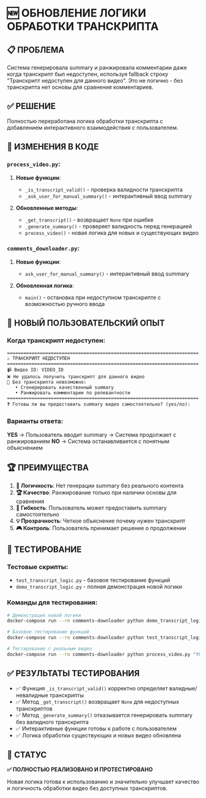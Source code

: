 # 🆕 ОБНОВЛЕНИЕ ЛОГИКИ ОБРАБОТКИ ТРАНСКРИПТА

## 📋 ПРОБЛЕМА

Система генерировала summary и ранжировала комментарии даже когда транскрипт был недоступен, используя fallback строку "Транскрипт недоступен для данного видео". Это не логично - без транскрипта нет основы для сравнения комментариев.

## ✅ РЕШЕНИЕ

Полностью переработана логика обработки транскрипта с добавлением интерактивного взаимодействия с пользователем.

## 🔧 ИЗМЕНЕНИЯ В КОДЕ

### `process_video.py`:

1. **Новые функции**:
   - `_is_transcript_valid()` - проверка валидности транскрипта
   - `_ask_user_for_manual_summary()` - интерактивный ввод summary

2. **Обновленные методы**:
   - `_get_transcript()` - возвращает `None` при ошибке
   - `_generate_summary()` - проверяет валидность перед генерацией
   - `process_video()` - новая логика для новых и существующих видео

### `comments_downloader.py`:

1. **Новые функции**:
   - `ask_user_for_manual_summary()` - интерактивный ввод summary

2. **Обновленная логика**:
   - `main()` - остановка при недоступном транскрипте с возможностью ручного ввода

## 🎯 НОВЫЙ ПОЛЬЗОВАТЕЛЬСКИЙ ОПЫТ

### Когда транскрипт недоступен:

```
======================================================================
⚠️ ТРАНСКРИПТ НЕДОСТУПЕН
======================================================================
📹 Видео ID: VIDEO_ID
❌ Не удалось получить транскрипт для данного видео
🤖 Без транскрипта невозможно:
   • Сгенерировать качественный summary
   • Ранжировать комментарии по релевантности
======================================================================
❓ Готовы ли вы предоставить summary видео самостоятельно? (yes/no): 
```

### Варианты ответа:

**YES** → Пользователь вводит summary → Система продолжает с ранжированием
**NO** → Система останавливается с понятным объяснением

## 🏆 ПРЕИМУЩЕСТВА

1. **🎯 Логичность**: Нет генерации summary без реального контента
2. **🏆 Качество**: Ранжирование только при наличии основы для сравнения  
3. **🔧 Гибкость**: Пользователь может предоставить summary самостоятельно
4. **💡 Прозрачность**: Четкое объяснение почему нужен транскрипт
5. **🎮 Контроль**: Пользователь принимает решение о продолжении

## 🧪 ТЕСТИРОВАНИЕ

### Тестовые скрипты:
- `test_transcript_logic.py` - базовое тестирование функций
- `demo_transcript_logic.py` - полная демонстрация новой логики

### Команды для тестирования:
```bash
# Демонстрация новой логики
docker-compose run --rm comments-downloader python demo_transcript_logic.py

# Базовое тестирование функций  
docker-compose run --rm comments-downloader python test_transcript_logic.py

# Тестирование с реальным видео
docker-compose run --rm comments-downloader python process_video.py "YOUTUBE_URL"
```

## ✅ РЕЗУЛЬТАТЫ ТЕСТИРОВАНИЯ

- ✅ Функция `_is_transcript_valid()` корректно определяет валидные/невалидные транскрипты
- ✅ Метод `_get_transcript()` возвращает `None` для недоступных транскриптов  
- ✅ Метод `_generate_summary()` отказывается генерировать summary без валидного транскрипта
- ✅ Интерактивные функции готовы к работе с пользователем
- ✅ Логика обработки существующих и новых видео обновлена

## 🚀 СТАТУС

**✅ ПОЛНОСТЬЮ РЕАЛИЗОВАНО И ПРОТЕСТИРОВАНО**

Новая логика готова к использованию и значительно улучшает качество и логичность обработки видео без доступных транскриптов. 
